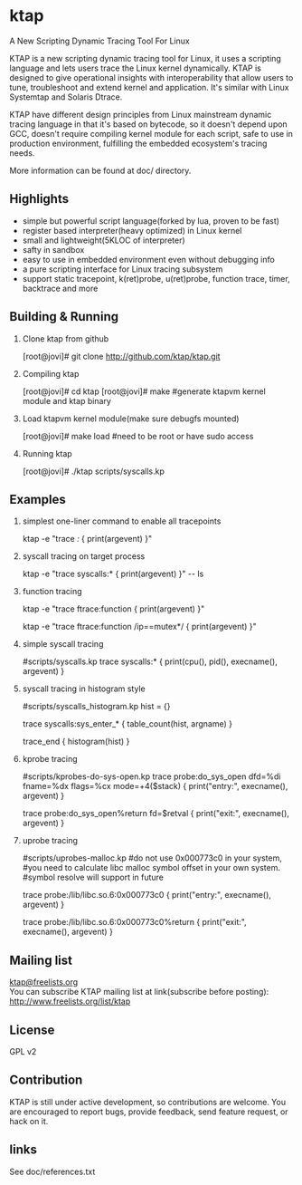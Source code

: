 ktap
====

A New Scripting Dynamic Tracing Tool For Linux

KTAP is a new scripting dynamic tracing tool for Linux,
it uses a scripting language and lets users trace the Linux kernel dynamically.
KTAP is designed to give operational insights with interoperability
that allow users to tune, troubleshoot and extend kernel and application.
It's similar with Linux Systemtap and Solaris Dtrace.

KTAP have different design principles from Linux mainstream dynamic tracing
language in that it's based on bytecode, so it doesn't depend upon GCC,
doesn't require compiling kernel module for each script, safe to use in
production environment, fulfilling the embedded ecosystem's tracing needs.

More information can be found at doc/ directory.


Highlights
----------

- simple but powerful script language(forked by lua, proven to be fast)
- register based interpreter(heavy optimized) in Linux kernel
- small and lightweight(5KLOC of interpreter)
- safty in sandbox
- easy to use in embedded environment even without debugging info
- a pure scripting interface for Linux tracing subsystem
- support static tracepoint, k(ret)probe, u(ret)probe, function trace, timer, backtrace and more

Building & Running
------------------

1) Clone ktap from github  

	[root@jovi]# git clone http://github.com/ktap/ktap.git

2) Compiling ktap  

	[root@jovi]# cd ktap
	[root@jovi]# make       #generate ktapvm kernel module and ktap binary

3) Load ktapvm kernel module(make sure debugfs mounted)  

	[root@jovi]# make load  #need to be root or have sudo access

4) Running ktap  

	[root@jovi]# ./ktap scripts/syscalls.kp


Examples
-------------------------------------
1) simplest one-liner command to enable all tracepoints  

	ktap -e "trace *:* { print(argevent) }"

2) syscall tracing on target process  

	ktap -e "trace syscalls:* { print(argevent) }" -- ls

3) function tracing  

	ktap -e "trace ftrace:function { print(argevent) }"

	ktap -e "trace ftrace:function /ip==mutex*/ { print(argevent) }"

4) simple syscall tracing  

	#scripts/syscalls.kp
	trace syscalls:* {
		print(cpu(), pid(), execname(), argevent)
	}

5) syscall tracing in histogram style  

	#scripts/syscalls_histogram.kp
	hist = {}

	trace syscalls:sys_enter_* {
		    table_count(hist, argname)
	}

	trace_end {
		    histogram(hist)
	}

6) kprobe tracing  

	#scripts/kprobes-do-sys-open.kp
	trace probe:do_sys_open dfd=%di fname=%dx flags=%cx mode=+4($stack) {
		print("entry:", execname(), argevent)
	}

	trace probe:do_sys_open%return fd=$retval {
		print("exit:", execname(), argevent)
	}


7) uprobe tracing  

	#scripts/uprobes-malloc.kp
	#do not use 0x000773c0 in your system,
	#you need to calculate libc malloc symbol offset in your own system.
	#symbol resolve will support in future

	trace probe:/lib/libc.so.6:0x000773c0 {
		print("entry:", execname(), argevent)
	}

	trace probe:/lib/libc.so.6:0x000773c0%return {
		print("exit:", execname(), argevent)
	}

Mailing list
------------
ktap@freelists.org  
You can subscribe KTAP mailing list at link(subscribe before posting):
http://www.freelists.org/list/ktap


License
-------
GPL v2


Contribution
------------
KTAP is still under active development, so contributions are welcome.
You are encouraged to report bugs, provide feedback, send feature request,
or hack on it.


links
-----
See doc/references.txt


